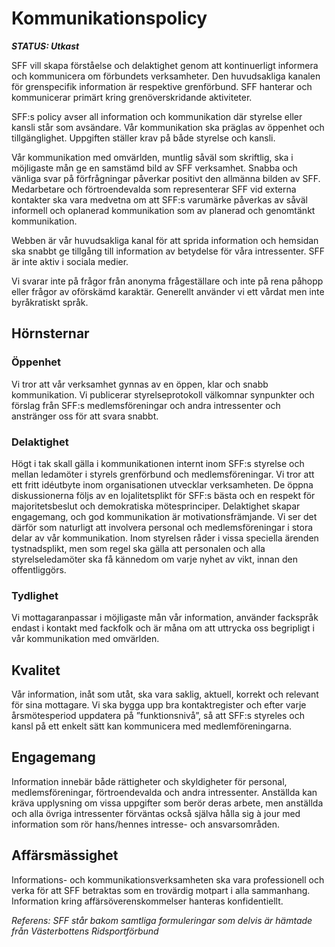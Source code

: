 # Kommunikationspolicy

***STATUS: Utkast***

SFF vill skapa förståelse och delaktighet genom att kontinuerligt informera och kommunicera om förbundets verksamheter. Den huvudsakliga 
kanalen för grenspecifik information är respektive grenförbund. SFF hanterar och kommunicerar primärt kring grenöverskridande aktiviteter.

SFF:s policy avser all information och kommunikation där styrelse eller kansli står som avsändare. Vår kommunikation ska präglas av 
öppenhet och tillgänglighet. Uppgiften ställer krav på både styrelse och kansli.

Vår kommunikation med omvärlden, muntlig såväl som skriftlig, ska i möjligaste mån ge en samstämd bild av SFF verksamhet. Snabba och 
vänliga svar på förfrågningar påverkar positivt den allmänna bilden av SFF.
Medarbetare och förtroendevalda som representerar SFF vid externa kontakter ska vara medvetna om att SFF:s varumärke påverkas av såväl 
informell och oplanerad kommunikation som av planerad och genomtänkt kommunikation.

Webben är vår huvudsakliga kanal för att sprida information och hemsidan ska snabbt ge tillgång till information av betydelse för våra 
intressenter. SFF är inte aktiv i sociala medier.

Vi svarar inte på frågor från anonyma frågeställare och inte på rena påhopp eller frågor av oförskämd karaktär.
Generellt använder vi ett vårdat men inte byråkratiskt språk.

## Hörnsternar

### Öppenhet

Vi tror att vår verksamhet gynnas av en öppen, klar och snabb kommunikation. Vi publicerar styrelseprotokoll välkomnar synpunkter och förslag från SFF:s 
medlemsföreningar och andra intressenter och anstränger oss för att svara snabbt.

### Delaktighet

Högt i tak skall gälla i kommunikationen internt inom SFF:s styrelse och mellan ledamöter i styrels  grenförbund och medlemsföreningar. 
Vi tror att ett fritt idéutbyte inom organisationen utvecklar verksamheten. De öppna diskussionerna följs av en lojalitetsplikt för 
SFF:s bästa och en respekt för majoritetsbeslut och demokratiska mötesprinciper.
Delaktighet skapar engagemang, och god kommunikation är motivationsfrämjande. Vi ser det därför som naturligt att involvera personal 
och medlemsföreningar i stora delar av vår kommunikation.
Inom styrelsen råder i vissa speciella ärenden tystnadsplikt, men som regel ska gälla att personalen och alla styrelseledamöter 
ska få kännedom om varje nyhet av vikt, innan den offentliggörs.


### Tydlighet

Vi mottagaranpassar i möjligaste mån vår information, använder fackspråk endast i kontakt med fackfolk och är måna om att uttrycka oss 
begripligt i vår kommunikation med omvärlden.


## Kvalitet

Vår information, inåt som utåt, ska vara saklig, aktuell, korrekt och relevant för sina mottagare. Vi ska bygga upp bra kontaktregister 
och efter varje årsmötesperiod uppdatera på ”funktionsnivå”, så att SFF:s styreles och kansl på ett enkelt sätt kan 
kommunicera med medlemföreningarna.


## Engagemang

Information innebär både rättigheter och skyldigheter för personal, medlemsföreningar, förtroendevalda och andra 
intressenter. Anställda kan kräva upplysning om vissa uppgifter som berör deras arbete, men anställda och alla övriga intressenter 
förväntas också själva hålla sig à jour med information som rör hans/hennes intresse- och ansvarsområden.


## Affärsmässighet

Informations- och kommunikationsverksamheten ska vara professionell och verka för att SFF betraktas som en trovärdig motpart i alla 
sammanhang. Information kring affärsöverenskommelser hanteras konfidentiellt. 


*Referens: SFF står bakom samtliga formuleringar som delvis är hämtade från Västerbottens Ridsportförbund*
